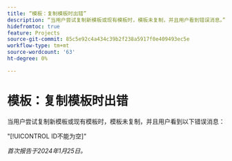 ```yaml
---
title: “模板：复制模板时出错”
description: “当用户尝试复制新模板或现有模板时，模板未复制，并且用户看到错误消息。”
hidefromtoc: true
feature: Projects
source-git-commit: 85c5e92c4a434c39b2f238a5917f0e409493ec5e
workflow-type: tm+mt
source-wordcount: '63'
ht-degree: 0%

---
```



# 模板：复制模板时出错

当用户尝试复制新模板或现有模板时，模板未复制，并且用户看到以下错误消息：

&quot;[!UICONTROL ID不能为空]&quot;

_首次报告于2024年1月25日。_
